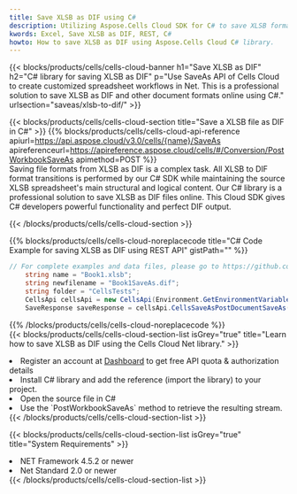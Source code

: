 ```yaml
---
title: Save XLSB as DIF using C# 
description: Utilizing Aspose.Cells Cloud SDK for C# to save XLSB format file as DIF format file. 
kwords: Excel, Save XLSB as DIF, REST, C#
howto: How to save XLSB as DIF using Aspose.Cells Cloud C# library.
---
```



{{< blocks/products/cells/cells-cloud-banner h1="Save XLSB as DIF" h2="C# library for saving XLSB as DIF" p="Use SaveAs API of Cells Cloud to create customized spreadsheet workflows in Net. This is a professional solution to save XLSB as DIF and other document formats online using C#." urlsection="saveas/xlsb-to-dif/" >}}

{{< blocks/products/cells/cells-cloud-section  title="Save a XLSB file as DIF in C#" >}}
{{% blocks/products/cells/cells-cloud-api-reference  apiurl=https://api.aspose.cloud/v3.0/cells/{name}/SaveAs  apireferenceurl=https://apireference.aspose.cloud/cells/#/Conversion/PostWorkbookSaveAs  apimethod=POST %}}
<br/>
Saving file formats from XLSB as DIF is a complex task. All XLSB to DIF format transitions is performed by our C# SDK while maintaining the source XLSB spreadsheet's main structural and logical content. Our C# library is a professional solution to save XLSB as DIF files online. This Cloud SDK gives C# developers powerful functionality and perfect DIF output.

{{< /blocks/products/cells/cells-cloud-section >}}

{{% blocks/products/cells/cells-cloud-noreplacecode title="C# Code Example for saving XLSB as DIF using REST API" gistPath="" %}}
  
```cs
// For complete examples and data files, please go to https://github.com/aspose-cells-cloud/aspose-cells-cloud-dotnet/
    string name = "Book1.xlsb";
    string newfilename = "Book1SaveAs.dif";
    string folder = "CellsTests";
    CellsApi cellsApi = new CellsApi(Environment.GetEnvironmentVariable("ProductClientId"), Environment.GetEnvironmentVariable("ProductClientSecret"));
    SaveResponse saveResponse = cellsApi.CellsSaveAsPostDocumentSaveAs(name, null, newfilename, null,null,folder);
```
  
{{% /blocks/products/cells/cells-cloud-noreplacecode  %}}
<br/>
{{< blocks/products/cells/cells-cloud-section-list isGrey="true"  title="Learn how to save XLSB as DIF using the Cells Cloud Net library." >}}
<li>Register an account at <a href="https://dashboard.aspose.cloud/">Dashboard</a> to get free API quota & authorization details</li>
<li>Install C# library and add the reference (import the library) to your project.</li>
<li>Open the source file in C#</li>
<li>Use the `PostWorkbookSaveAs` method to retrieve the resulting stream.</li>
{{< /blocks/products/cells/cells-cloud-section-list >}}

{{< blocks/products/cells/cells-cloud-section-list isGrey="true"  title="System Requirements" >}}
<li>NET Framework 4.5.2 or newer</li>
<li>Net Standard 2.0 or newer</li>
{{< /blocks/products/cells/cells-cloud-section-list >}}
